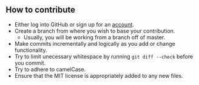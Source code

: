 ## How to contribute

* Either log into GitHub or sign up for an [account](https://github.com/signup/free).
* Create a branch from where you wish to base your contribution.
  * Usually, you will be working from a branch off of master.
* Make commits incrementally and logically as you add or change functionality.
* Try to limit unecessary whitespace by running `git diff --check` before you commit.
* Try to adhere to camelCase.
* Ensure that the MIT license is appropriately added to any new files.
